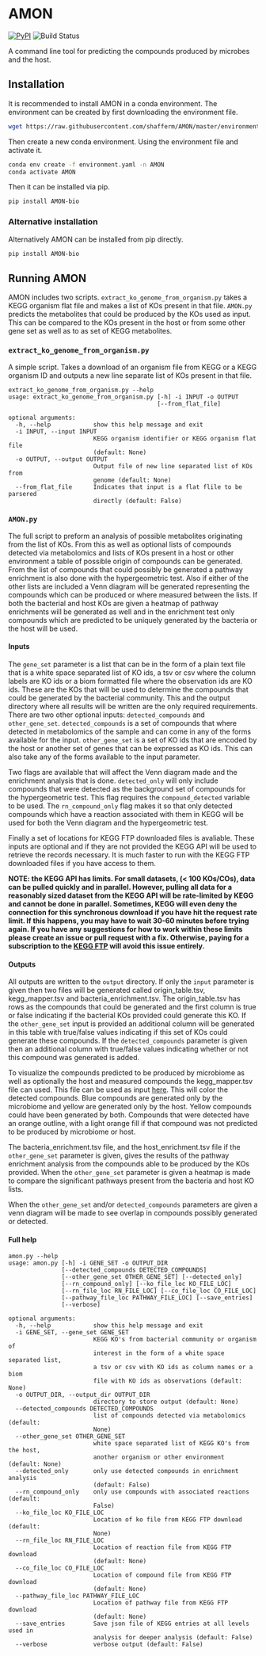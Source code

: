 # AMON
[![PyPI](https://img.shields.io/pypi/v/AMON-bio.svg?style=flat)](https://pypi.python.org/pypi/AMON-bio) ![Build Status](https://github.com/lozuponelab/AMON/actions/workflows/main.yaml/badge.svg)

A command line tool for predicting the compounds produced by microbes and the host.

## Installation
It is recommended to install AMON in a conda environment. The environment can be created by first downloading the environment file.
```bash
wget https://raw.githubusercontent.com/shafferm/AMON/master/environment.yaml
```

Then create a new conda environment. Using the environment file and activate it.
```bash
conda env create -f environment.yaml -n AMON
conda activate AMON
```

Then it can be installed via pip.
```bash
pip install AMON-bio
```

### Alternative installation
Alternatively AMON can be installed from pip directly.
```bash
pip install AMON-bio
```

## Running AMON
AMON includes two scripts. `extract_ko_genome_from_organism.py` takes a KEGG organism flat file and makes a list of KOs present in that file. `AMON.py` predicts the metabolites that could be produced by the KOs used as input. This can be compared to the KOs present in the host or from some other gene set as well as to as set of KEGG metabolites.

### `extract_ko_genome_from_organism.py`
A simple script. Takes a download of an organism file from KEGG or a KEGG organism ID and outputs a new line separate list of KOs present in that file.
```
extract_ko_genome_from_organism.py --help
usage: extract_ko_genome_from_organism.py [-h] -i INPUT -o OUTPUT
                                          [--from_flat_file]

optional arguments:
  -h, --help            show this help message and exit
  -i INPUT, --input INPUT
                        KEGG organism identifier or KEGG organism flat file
                        (default: None)
  -o OUTPUT, --output OUTPUT
                        Output file of new line separated list of KOs from
                        genome (default: None)
  --from_flat_file      Indicates that input is a flat flile to be parsered
                        directly (default: False)
```

### `AMON.py`
The full script to preform an analysis of possible metabolites originating from the list of KOs. From this as well as optional lists of compounds detected via metabolomics and lists of KOs present in a host or other environment a table of possible origin of compounds can be generated. From the list of compounds that could possibly be generated a pathway enrichment is also done with the hypergeometric test. Also if either of the other lists are included a Venn diagram will be generated representing the compounds which can be produced or where measured between the lists. If both the bacterial and host KOs are given a heatmap of pathway enrichments will be generated as well and in the enrichment test only compounds which are predicted to be uniquely generated by the bacteria or the host will be used.

#### Inputs

The `gene_set` parameter is a list that can be in the form of a plain text file that is a white space separated list of KO ids, a tsv or csv where the column labels are KO ids or a biom formatted file where the observation ids are KO ids. These are the KOs that will be used to determine the compounds that could be generated by the bacterial community. This and the output directory where all results will be written are the only required requirements. There are two other optional inputs: `detected_compounds` and `other_gene_set`. `detected_compounds` is a set of compounds that where detected in metabolomics of the sample and can come in any of the forms available for the input. `other_gene_set` is a set of KO ids that are encoded by the host or another set of genes that can be expressed as KO ids. This can also take any of the forms available to the  input parameter.

Two flags are available that will affect the Venn diagram made and the enrichment analysis that is done. `detected_only` will only include compounds that were detected as the background set of compounds for the hypergeometric test. This flag requires the `compound_detected` variable to be used. The `rn_compound_only` flag makes it so that only detected compounds which have a reaction associated with them in KEGG will be used for both the Venn diagram and the hypergeometric test.

Finally a set of locations for KEGG FTP downloaded files is avaliable. These inputs are optional and if they are not provided the KEGG API will be used to retrieve the records necessary. It is much faster to run with the KEGG FTP downloaded files if you have access to them.

**NOTE: the KEGG API has limits. For small datasets, (< 100 KOs/COs), data can be pulled quickly and in parallel. However, pulling all data for a reasonably sized dataset from the KEGG API will be rate-limited by KEGG and cannot be done in parallel. Sometimes, KEGG will even deny the connection for this synchronous download if you have hit the request rate limit. If this happens, you may have to wait 30-60 minutes before trying again. If you have any suggestions for how to work within these limits please create an issue or pull request with a fix. Otherwise, paying for a subscription to the [KEGG FTP](https://www.pathway.jp/en/academic.html) will avoid this issue entirely.**

#### Outputs

All outputs are written to the `output` directory. If only the `input` parameter is given then two files will be generated called origin_table.tsv, kegg_mapper.tsv and bacteria_enrichment.tsv. The origin_table.tsv has rows as the compounds that could be generated and the first column is true or false indicating if the bacterial KOs provided could generate this KO. If the `other_gene_set` input is provided an additional column will be generated in this table with true/false values indicating if this set of KOs could generate these compounds. If the `detected_compounds` parameter is given then an additional column with true/false values indicating whether or not this compound was generated is added.

To visualize the compounds predicted to be produced by microbiome as well as optionally the host and measured compounds the kegg_mapper.tsv file can used. This file can be used as input [here](https://www.genome.jp/kegg/tool/map_pathway2.html). This will color the detected compounds. Blue compounds are generated only by the microbiome and yellow are generated only by the host. Yellow compounds could have been generated by both. Compounds that were detected have an orange outline, with a light orange fill if that compound was not predicted to be produced by microbiome or host.

The bacteria_enrichment.tsv file, and the host_enrichment.tsv file if the `other_gene_set` parameter is given, gives the results of the pathway enrichment analysis from the compounds able to be produced by the KOs provided. When the `other_gene_set` parameter is given a heatmap is made to compare the significant pathways present from the bacteria and host KO lists.

When the `other_gene_set` and/or `detected_compounds` parameters are given a venn diagram will be made to see overlap in compounds possibly generated or detected.

#### Full help
```
amon.py --help
usage: amon.py [-h] -i GENE_SET -o OUTPUT_DIR
               [--detected_compounds DETECTED_COMPOUNDS]
               [--other_gene_set OTHER_GENE_SET] [--detected_only]
               [--rn_compound_only] [--ko_file_loc KO_FILE_LOC]
               [--rn_file_loc RN_FILE_LOC] [--co_file_loc CO_FILE_LOC]
               [--pathway_file_loc PATHWAY_FILE_LOC] [--save_entries]
               [--verbose]

optional arguments:
  -h, --help            show this help message and exit
  -i GENE_SET, --gene_set GENE_SET
                        KEGG KO's from bacterial community or organism of
                        interest in the form of a white space separated list,
                        a tsv or csv with KO ids as column names or a biom
                        file with KO ids as observations (default: None)
  -o OUTPUT_DIR, --output_dir OUTPUT_DIR
                        directory to store output (default: None)
  --detected_compounds DETECTED_COMPOUNDS
                        list of compounds detected via metabolomics (default:
                        None)
  --other_gene_set OTHER_GENE_SET
                        white space separated list of KEGG KO's from the host,
                        another organism or other environment (default: None)
  --detected_only       only use detected compounds in enrichment analysis
                        (default: False)
  --rn_compound_only    only use compounds with associated reactions (default:
                        False)
  --ko_file_loc KO_FILE_LOC
                        Location of ko file from KEGG FTP download (default:
                        None)
  --rn_file_loc RN_FILE_LOC
                        Location of reaction file from KEGG FTP download
                        (default: None)
  --co_file_loc CO_FILE_LOC
                        Location of compound file from KEGG FTP download
                        (default: None)
  --pathway_file_loc PATHWAY_FILE_LOC
                        Location of pathway file from KEGG FTP download
                        (default: None)
  --save_entries        Save json file of KEGG entries at all levels used in
                        analysis for deeper analysis (default: False)
  --verbose             verbose output (default: False)

```
